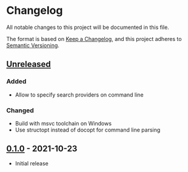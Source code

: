 # Changelog
All notable changes to this project will be documented in this file.

The format is based on [Keep a Changelog](https://keepachangelog.com/en/1.0.0/),
and this project adheres to [Semantic Versioning](https://semver.org/spec/v2.0.0.html).

## [Unreleased]

### Added 

 * Allow to specify search providers on command line

### Changed

 * Build with msvc toolchain on Windows
 * Use structopt instead of docopt for command line parsing

## [0.1.0] - 2021-10-23

 * Initial release


[Unreleased]: https://github.com/rnestler/rust-torrent-search/compare/v0.1.0...HEAD
[0.1.0]: https://github.com/rnestler/rust-torrent-search/releases/tag/v0.1.0
